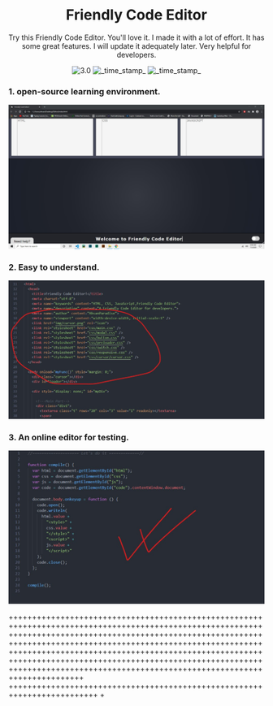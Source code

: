 <div align="center">
 <h1> Friendly Code Editor </h1>

 Try this Friendly Code Editor. You'll love it. I made it with a lot of effort. It has some great features. I will update it adequately later. Very helpful for developers.
 </div>
 <div align="center">  
  <!-- Version -->
    <img src="https://img.shields.io/badge/Version-3.0-blue.svg?longCache=true&style=flat-square"
      alt="3.0" />
    <!-- Last Updated -->
    <img src="https://img.shields.io/badge/Updated-July 3, 2020-orange.svg?longCache=true&style=flat-square"
      alt="_time_stamp_" />
  <!-- Status -->
    <img src="https://img.shields.io/badge/Status-Active-green.svg?longCache=true&style=flat-square"
      alt="_time_stamp_" />
  </div>
 
 
 ### 1. open-source learning environment.
 
 ![alt text](https://github.com/AhsanParadise/Friendly_Code_Editor/blob/master/ScreenShot1.jpg?raw=true)
 
 ### 2. Easy to understand.
 
 ![alt text](https://github.com/AhsanParadise/Friendly_Code_Editor/blob/master/ScreenShot2.jpg?raw=true)
 
 ### 3. An online editor for testing.
 
 ![alt text](https://github.com/AhsanParadise/Friendly_Code_Editor/blob/master/ScreenShot3.jpg?raw=true)

++++++++++++++++++++++++++++++++++++++++++++++++++++++++++++++++++++++++++++++++++++++++++++++++++++++++++++++++++++++++++++++++++++++++++++++++++++++++++++++++++++++++++++++++++++++++++++++++++++++++++++++++++++++++++++++++++++++++++++++++++++++++++++++++++++++++++++++++++++++++++++++++++++++++++++++++++++++++++++++++++++++++++++++++++++++++++++++++++++++++++++++++++++++++++++++++++++++++++
+++++++++++++++++++++++++++++++++++++++++++++++++++++++++++++++++++++++++
+
